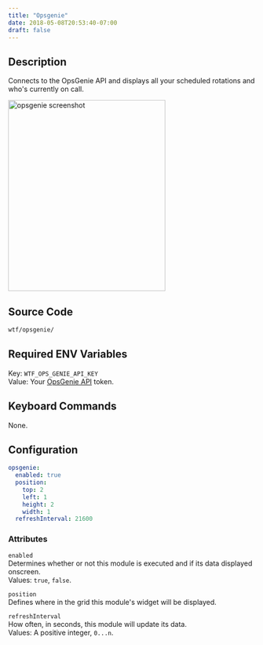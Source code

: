 ```yaml
---
title: "Opsgenie"
date: 2018-05-08T20:53:40-07:00
draft: false
---
```


## Description

Connects to the OpsGenie API and displays all your scheduled rotations
and who's currently on call.

<img src="/imgs/modules/opsgenie.png" width="320" height="389" alt="opsgenie screenshot" />

## Source Code

```bash
wtf/opsgenie/
```

## Required ENV Variables

<span class="caption">Key:</span> `WTF_OPS_GENIE_API_KEY` <br />
<span class="caption">Value:</span> Your <a href="https://docs.opsgenie.com/docs/api-integration">OpsGenie
API</a> token.

## Keyboard Commands

None.

## Configuration

```yaml
opsgenie:
  enabled: true
  position:
    top: 2
    left: 1
    height: 2
    width: 1
  refreshInterval: 21600
```

### Attributes

`enabled` <br />
Determines whether or not this module is executed and if its data displayed onscreen. <br />
Values: `true`, `false`.

`position` <br />
Defines where in the grid this module's widget will be displayed. <br />

`refreshInterval` <br />
How often, in seconds, this module will update its data. <br />
Values: A positive integer, `0...n`.
